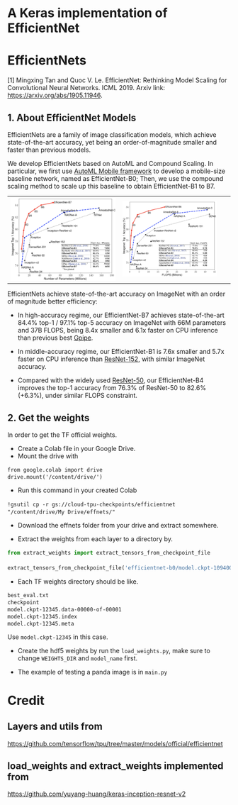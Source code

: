 # A Keras implementation of EfficientNet
# EfficientNets

[1] Mingxing Tan and Quoc V. Le.  EfficientNet: Rethinking Model Scaling for Convolutional Neural Networks. ICML 2019.
   Arxiv link: https://arxiv.org/abs/1905.11946.


## 1. About EfficientNet Models

EfficientNets are a family of image classification models, which achieve state-of-the-art accuracy, yet being an order-of-magnitude smaller and faster than previous models.

We develop EfficientNets based on AutoML and Compound Scaling. In particular, we first use [AutoML Mobile framework](https://ai.googleblog.com/2018/08/mnasnet-towards-automating-design-of.html) to develop a mobile-size baseline network, named as EfficientNet-B0; Then, we use the compound scaling method to scale up this baseline to obtain EfficientNet-B1 to B7.

<table border="0">
<tr>
    <td>
    <img src="./g3doc/params.png" width="100%" />
    </td>
    <td>
    <img src="./g3doc/flops.png", width="90%" />
    </td>
</tr>
</table>

EfficientNets achieve state-of-the-art accuracy on ImageNet with an order of magnitude better efficiency:


* In high-accuracy regime, our EfficientNet-B7 achieves state-of-the-art 84.4% top-1 / 97.1% top-5 accuracy on ImageNet with 66M parameters and 37B FLOPS, being 8.4x smaller and 6.1x faster on CPU inference than previous best [Gpipe](https://arxiv.org/abs/1811.06965).

* In middle-accuracy regime, our EfficientNet-B1 is 7.6x smaller and 5.7x faster on CPU inference than [ResNet-152](https://arxiv.org/abs/1512.03385), with similar ImageNet accuracy.

* Compared with the widely used [ResNet-50](https://arxiv.org/abs/1512.03385), our EfficientNet-B4 improves the top-1 accuracy from 76.3% of ResNet-50 to 82.6% (+6.3%), under similar FLOPS constraint.

## 2. Get the weights
In order to get the TF official weights.
* Create a Colab file in your Google Drive.
* Mount the drive with 
```
from google.colab import drive
drive.mount('/content/drive/')
```
* Run this command in your created Colab

```!gsutil cp -r gs://cloud-tpu-checkpoints/efficientnet "/content/drive/My Drive/effnets/"```
* Download the effnets folder from your drive and extract somewhere.

* Extract the weights from each layer to a directory by.
```python
from extract_weights import extract_tensors_from_checkpoint_file

extract_tensors_from_checkpoint_file('efficientnet-b0/model.ckpt-109400')  # change this line to your extracted directory
```

* Each TF weights directory should be like.
```
best_eval.txt
checkpoint
model.ckpt-12345.data-00000-of-00001
model.ckpt-12345.index
model.ckpt-12345.meta
```
   Use `model.ckpt-12345` in this case.

* Create the hdf5 weights by run the `load_weights.py`, make sure to change `WEIGHTS_DIR` and `model_name` first.

* The example of testing a panda image is in `main.py`

# Credit
## Layers and utils from
https://github.com/tensorflow/tpu/tree/master/models/official/efficientnet

## load_weights and extract_weights implemented from
https://github.com/yuyang-huang/keras-inception-resnet-v2